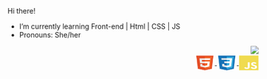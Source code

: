  <div aling="left">
 Hi there!

-  I’m currently learning Front-end | Html | CSS |  JS
-  Pronouns: She/her

</div>

<div align="right">
  <a href="https://github.com/marianaselene">
  <img height="180em" src="https://github-readme-stats.vercel.app/api?username=marianaselene&show_icons=true&theme=dark&include_all_commits=true&count_private=true"/>
  
</div>

<div align="right">
<img align="center" alt="Mari-HTML" height="30" width="40" src="https://raw.githubusercontent.com/devicons/devicon/master/icons/html5/html5-original.svg">
<img align="center" alt="Mari-CSS" height="30" width="40" src="https://raw.githubusercontent.com/devicons/devicon/master/icons/css3/css3-original.svg">
<img align="center" alt="Mari-Js" height="30" width="40" src="https://raw.githubusercontent.com/devicons/devicon/master/icons/javascript/javascript-plain.svg">
</div>



